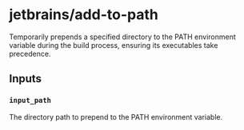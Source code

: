 # jetbrains/add-to-path

Temporarily prepends a specified directory to the PATH environment variable during the build process, ensuring its executables take precedence.

## Inputs

### `input_path`
The directory path to prepend to the PATH environment variable.